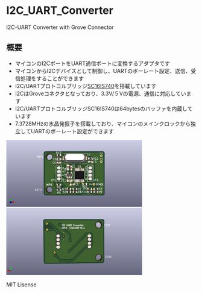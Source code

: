 # I2C_UART_Converter
I2C-UART Converter with Grove Connector


## 概要 
  * マイコンのI2CポートをUART通信ポートに変換するアダプタです
  * マイコンからI2Cデバイスとして制御し、UARTのボーレート設定、送信、受信処理をすることができます
  * I2C/UARTプロトコルブリッジ[SC16IS740][1]を搭載しています
  * I2CはGroveコネクタとなっており、3.3V/５Vの電源、通信に対応しています
  * I2C/UARTプロトコルブリッジSC16IS740は64bytesのバッファを内蔵しています
  * 7.3728MHzの水晶発振子を搭載しており、マイコンのメインクロックから独立してUARTのボーレート設定ができます  


<img src="https://raw.githubusercontent.com/meerstern/I2C_UART_Converter/master/IR.jpg" width="360">
   
<img src="https://raw.githubusercontent.com/meerstern/I2C_UART_Converter/master/IR_2.jpg" width="360">
    
    
[1]: https://www.nxp.com/products/peripherals-and-logic/signal-chain/bridges/single-uart-with-i2c-bus-spi-interface-64-bytes-of-transmit-and-receive-fifos-irda-sir-built-in-support:SC16IS740_750_760 "*1"

MIT Lisense
